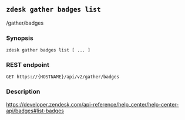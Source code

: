 ## `zdesk gather badges list`

/gather/badges

### Synopsis

    zdesk gather badges list [ ... ]

### REST endpoint

    GET https://{HOSTNAME}/api/v2/gather/badges

### Description

https://developer.zendesk.com/api-reference/help_center/help-center-api/badges#list-badges


